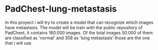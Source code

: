 # PadChest-lung-metastasis
In this proyect i will try to create a model that can recognize which images have metastasis. The model will be train with the public repository of PadChest, it contains 160.000 images.  Of the total images 50.000 of them are classified as 'normal' and 358 as 'lung metastasis' those are the one that i will use
